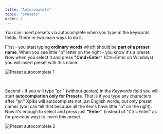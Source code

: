 ```yaml
---
title: "Autocomplete"
topic: "presets"
order: 2
---
```


You can insert presets via autocomplete when you type in the keywords fields. There're two main ways to do it.

First - you start typing **ordinary words** which should be **part of a preset name**. When you see little "p" letter on the right - you know it's a preset. Now when you select it and press **"Cmd+Enter"** (Ctrl+Enter on Windows) you will insert preset with this name.

<p>
  <img alt="Preset autocomplete 1" src="{{site.url}}/images/tutorials/presets/ac-preset-mixed.gif" class="small-12 large-12" />
</p>

<br />

Second - if you will type "pr:" (without quotes) in the _Keywords_ field you will start **autocompletion only for Presets**. That is if you type any characters after "pr:" Xpiks will autocomplete not just English words, but only preset names (you can tell that because all the items have little "p" on the right). Now it's enough to select and press just **"Enter"** (instead of "Ctrl+Enter" as for previous way) to insert this preset.

<p>
  <img alt="Preset autocomplete 2" src="{{site.url}}/images/tutorials/presets/ac-preset-prefix.gif" class="small-12 large-12" />
</p>

